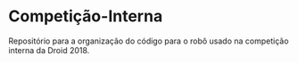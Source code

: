 # Competição-Interna
Repositório para a organização do código para o robô usado na competição interna da Droid 2018.
